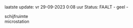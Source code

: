 laatste update: 
vr 29-09-2023  0:08   uur 
Status: FAALT - geel - 
<div class="service Y">schijfruimte</div><div class="service Y">microstation</div>